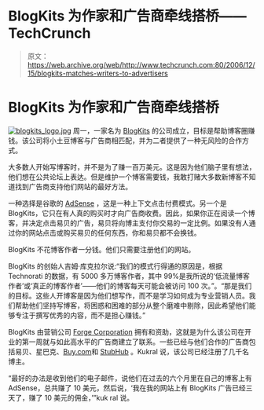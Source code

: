 # BlogKits 为作家和广告商牵线搭桥——TechCrunch

> 原文：<https://web.archive.org/web/http://www.techcrunch.com:80/2006/12/15/blogkits-matches-writers-to-advertisers>

# BlogKits 为作家和广告商牵线搭桥

[![blogkits_logo.jpg](img/f031c6d22b93296333d51d237cc07a47.png)](https://web.archive.org/web/20200929130458/https://www.blogkits.com/) 周一，一家名为 [BlogKits](https://web.archive.org/web/20200929130458/https://www.blogkits.com/) 的公司成立，目标是帮助博客圈赚钱。该公司将小土豆博客与广告商相匹配，并为二者提供了一种无风险的合作方式。

大多数人开始写博客时，并不是为了赚一百万美元。这是因为他们脑子里有想法，他们想在公共论坛上表达。但是维护一个博客需要钱，我敢打赌大多数新博客不知道找到广告商支持他们网站的最好方法。

一种选择是谷歌的 [AdSense](https://web.archive.org/web/20200929130458/https://www.google.com/adsense/) ，这是一种上下文点击付费模式。另一个是 BlogKits，它只在有人真的购买时才向广告商收费。因此，如果你正在阅读一个博客，并决定点击易贝的广告，易贝将向博主支付你交易的一定比例。如果没有人通过你的网站点击或购买易贝的任何东西，你和易贝都不会换钱。

BlogKits 不花博客作者一分钱。他们只需要注册他们的网站。

BlogKits 的创始人吉姆·库克拉尔说:“我们的模式行得通的原因是，根据 Technorati 的数据，有 5000 多万博客作者，其中 99%是我所说的‘低流量博客作者’或‘真正的博客作者’——他们的博客每天可能会被访问 100 次。”。“那是我们的目标。这些人开博客是因为他们想写作，而不是学习如何成为专业营销人员。我们帮助他们坚持写博客，将困惑和困难的部分从整个磨难中剔除，因此希望他们能够专注于撰写优秀的内容，而不是担心赚钱。”

BlogKits 由营销公司 [Forge Corporation](https://web.archive.org/web/20200929130458/http://www.forgecorporation.com/) 拥有和资助，这就是为什么该公司在开业的第一周就与如此高水平的广告商建立了联系。一些已经与他们合作的广告商包括易贝、星巴克、[Buy.com](https://web.archive.org/web/20200929130458/http://www.buy.com/)和 [StubHub](https://web.archive.org/web/20200929130458/http://www.stubhub.com/) 。Kukral 说，该公司已经注册了几千名博主。

“最好的办法是收到他们的电子邮件，说他们在过去的六个月里在自己的博客上有 AdSense，总共赚了 10 美元，然后说，‘我在我的网站上有 BlogKits 广告已经三天了，赚了 10 美元的佣金，’”kuk ral 说。